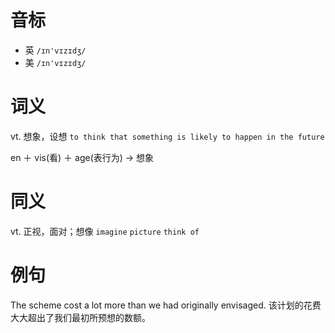 # 音标

- 英 `/ɪn'vɪzɪdʒ/`
- 美 `/ɪn'vɪzɪdʒ/`

# 词义

vt. 想象，设想
`to think that something is likely to happen in the future`



en ＋ vis(看) ＋ age(表行为) → 想象

# 同义

vt. 正视，面对；想像
`imagine` `picture` `think of`

# 例句

The scheme cost a lot more than we had originally envisaged.
该计划的花费大大超出了我们最初所预想的数额。



